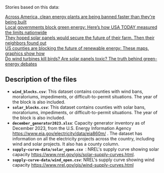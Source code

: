 Stories based on this data:
<div> <a href="https://www.usatoday.com/story/news/investigations/2024/02/04/us-counties-ban-renewable-energy-plants/71841063007/"  target="_blank">Across America, clean energy plants are being banned faster than they're being built
</a></div>
<div> <a href="https://www.usatoday.com/story/news/investigations/2024/02/04/green-energy-nationwide-bans/71841275007/"  target="_blank">Local governments block green energy: Here’s how USA TODAY measured the limits nationwide
</a></div>
<div> <a href="https://www.usatoday.com/story/news/investigations/2024/02/04/solar-power-in-kansas/71920670007/"  target="_blank">They hoped solar panels would secure the future of their farm. Then their neighbors found out</a></div>
<div> <a href="https://www.usatoday.com/story/graphics/2024/02/04/us-renewable-energy-grid-maps-graphics/72042529007/"  target="_blank">US counties are blocking the future of renewable energy: These maps, graphics show how</a></div>
<div> <a href="https://www.usatoday.com/story/news/investigations/2024/02/04/green-energy-fact-checked/72390472007/"  target="_blank">Do wind turbines kill birds? Are solar panels toxic? The truth behind green-energy debates</a></div>

## Description of the files
- **`wind_blocks.csv`**: This dataset contains counties with wind bans, moratoriums, impediments, or difficult-to-permit situations. The year of the block is also included.
- **`solar_blocks.csv`**: This dataset contains counties with solar bans, moratoriums, impediments, or difficult-to-permit situations. The year of the block is also included.
- **`december_generator2023.xlsx`**: Capacity generator inventory as of December 2023, from the U.S. Energy Information Agency https://www.eia.gov/electricity/data/eia860m/ . The dataset has information on all the electricity projects across the country, including wind and solar projects. It also has a county column.
- **`supply-curve-data/solar_open.csv `**: NREL's supply curve showing solar capacity https://www.nrel.gov/gis/solar-supply-curves.html. 
- **`supply-curve-data/wind_open.csv`**:  NREL's supply curve showing wind capacity https://www.nrel.gov/gis/wind-supply-curves.html
